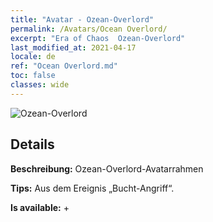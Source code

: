 ```yaml
---
title: "Avatar - Ozean-Overlord"
permalink: /Avatars/Ocean Overlord/
excerpt: "Era of Chaos  Ozean-Overlord"
last_modified_at: 2021-04-17
locale: de
ref: "Ocean Overlord.md"
toc: false
classes: wide
---
```

 ![Ozean-Overlord](/images/a/avatarFrame_202.png)

## Details

 **Beschreibung:** Ozean-Overlord-Avatarrahmen 

 **Tips:** Aus dem Ereignis „Bucht-Angriff“. 

 **Is available:**  + 

